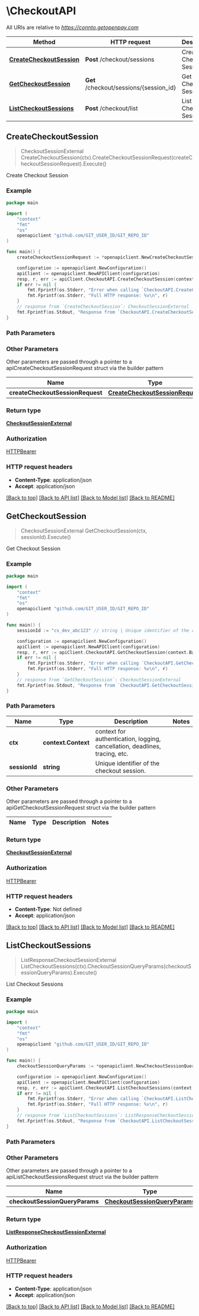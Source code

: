 # \CheckoutAPI

All URIs are relative to *https://connto.getopenpay.com*

Method | HTTP request | Description
------------- | ------------- | -------------
[**CreateCheckoutSession**](CheckoutAPI.md#CreateCheckoutSession) | **Post** /checkout/sessions | Create Checkout Session
[**GetCheckoutSession**](CheckoutAPI.md#GetCheckoutSession) | **Get** /checkout/sessions/{session_id} | Get Checkout Session
[**ListCheckoutSessions**](CheckoutAPI.md#ListCheckoutSessions) | **Post** /checkout/list | List Checkout Sessions



## CreateCheckoutSession

> CheckoutSessionExternal CreateCheckoutSession(ctx).CreateCheckoutSessionRequest(createCheckoutSessionRequest).Execute()

Create Checkout Session

### Example

```go
package main

import (
    "context"
    "fmt"
    "os"
    openapiclient "github.com/GIT_USER_ID/GIT_REPO_ID"
)

func main() {
    createCheckoutSessionRequest := *openapiclient.NewCreateCheckoutSessionRequest(openapiclient.CheckoutMode("payment")) // CreateCheckoutSessionRequest | 

    configuration := openapiclient.NewConfiguration()
    apiClient := openapiclient.NewAPIClient(configuration)
    resp, r, err := apiClient.CheckoutAPI.CreateCheckoutSession(context.Background()).CreateCheckoutSessionRequest(createCheckoutSessionRequest).Execute()
    if err != nil {
        fmt.Fprintf(os.Stderr, "Error when calling `CheckoutAPI.CreateCheckoutSession``: %v\n", err)
        fmt.Fprintf(os.Stderr, "Full HTTP response: %v\n", r)
    }
    // response from `CreateCheckoutSession`: CheckoutSessionExternal
    fmt.Fprintf(os.Stdout, "Response from `CheckoutAPI.CreateCheckoutSession`: %v\n", resp)
}
```

### Path Parameters



### Other Parameters

Other parameters are passed through a pointer to a apiCreateCheckoutSessionRequest struct via the builder pattern


Name | Type | Description  | Notes
------------- | ------------- | ------------- | -------------
 **createCheckoutSessionRequest** | [**CreateCheckoutSessionRequest**](CreateCheckoutSessionRequest.md) |  | 

### Return type

[**CheckoutSessionExternal**](CheckoutSessionExternal.md)

### Authorization

[HTTPBearer](../README.md#HTTPBearer)

### HTTP request headers

- **Content-Type**: application/json
- **Accept**: application/json

[[Back to top]](#) [[Back to API list]](../README.md#documentation-for-api-endpoints)
[[Back to Model list]](../README.md#documentation-for-models)
[[Back to README]](../README.md)


## GetCheckoutSession

> CheckoutSessionExternal GetCheckoutSession(ctx, sessionId).Execute()

Get Checkout Session

### Example

```go
package main

import (
    "context"
    "fmt"
    "os"
    openapiclient "github.com/GIT_USER_ID/GIT_REPO_ID"
)

func main() {
    sessionId := "cs_dev_abc123" // string | Unique identifier of the checkout session.

    configuration := openapiclient.NewConfiguration()
    apiClient := openapiclient.NewAPIClient(configuration)
    resp, r, err := apiClient.CheckoutAPI.GetCheckoutSession(context.Background(), sessionId).Execute()
    if err != nil {
        fmt.Fprintf(os.Stderr, "Error when calling `CheckoutAPI.GetCheckoutSession``: %v\n", err)
        fmt.Fprintf(os.Stderr, "Full HTTP response: %v\n", r)
    }
    // response from `GetCheckoutSession`: CheckoutSessionExternal
    fmt.Fprintf(os.Stdout, "Response from `CheckoutAPI.GetCheckoutSession`: %v\n", resp)
}
```

### Path Parameters


Name | Type | Description  | Notes
------------- | ------------- | ------------- | -------------
**ctx** | **context.Context** | context for authentication, logging, cancellation, deadlines, tracing, etc.
**sessionId** | **string** | Unique identifier of the checkout session. | 

### Other Parameters

Other parameters are passed through a pointer to a apiGetCheckoutSessionRequest struct via the builder pattern


Name | Type | Description  | Notes
------------- | ------------- | ------------- | -------------


### Return type

[**CheckoutSessionExternal**](CheckoutSessionExternal.md)

### Authorization

[HTTPBearer](../README.md#HTTPBearer)

### HTTP request headers

- **Content-Type**: Not defined
- **Accept**: application/json

[[Back to top]](#) [[Back to API list]](../README.md#documentation-for-api-endpoints)
[[Back to Model list]](../README.md#documentation-for-models)
[[Back to README]](../README.md)


## ListCheckoutSessions

> ListResponseCheckoutSessionExternal ListCheckoutSessions(ctx).CheckoutSessionQueryParams(checkoutSessionQueryParams).Execute()

List Checkout Sessions

### Example

```go
package main

import (
    "context"
    "fmt"
    "os"
    openapiclient "github.com/GIT_USER_ID/GIT_REPO_ID"
)

func main() {
    checkoutSessionQueryParams := *openapiclient.NewCheckoutSessionQueryParams() // CheckoutSessionQueryParams | 

    configuration := openapiclient.NewConfiguration()
    apiClient := openapiclient.NewAPIClient(configuration)
    resp, r, err := apiClient.CheckoutAPI.ListCheckoutSessions(context.Background()).CheckoutSessionQueryParams(checkoutSessionQueryParams).Execute()
    if err != nil {
        fmt.Fprintf(os.Stderr, "Error when calling `CheckoutAPI.ListCheckoutSessions``: %v\n", err)
        fmt.Fprintf(os.Stderr, "Full HTTP response: %v\n", r)
    }
    // response from `ListCheckoutSessions`: ListResponseCheckoutSessionExternal
    fmt.Fprintf(os.Stdout, "Response from `CheckoutAPI.ListCheckoutSessions`: %v\n", resp)
}
```

### Path Parameters



### Other Parameters

Other parameters are passed through a pointer to a apiListCheckoutSessionsRequest struct via the builder pattern


Name | Type | Description  | Notes
------------- | ------------- | ------------- | -------------
 **checkoutSessionQueryParams** | [**CheckoutSessionQueryParams**](CheckoutSessionQueryParams.md) |  | 

### Return type

[**ListResponseCheckoutSessionExternal**](ListResponseCheckoutSessionExternal.md)

### Authorization

[HTTPBearer](../README.md#HTTPBearer)

### HTTP request headers

- **Content-Type**: application/json
- **Accept**: application/json

[[Back to top]](#) [[Back to API list]](../README.md#documentation-for-api-endpoints)
[[Back to Model list]](../README.md#documentation-for-models)
[[Back to README]](../README.md)

